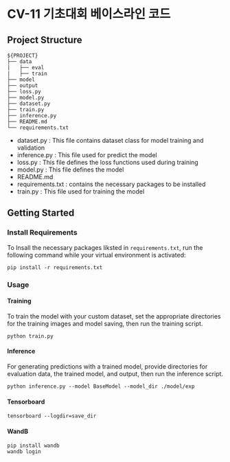 # CV-11 기초대회 베이스라인 코드

## Project Structure

```
${PROJECT}
├── data
|   ├── eval
|   ├── train
├── model
├── output
├── loss.py
├── model.py
├── dataset.py
├── train.py
├── inference.py
├── README.md
└── requirements.txt
```

- dataset.py : This file contains dataset class for model training and validation
- inference.py : This file used for predict the model
- loss.py : This file defines the loss functions used during training
- model.py : This file defines the model
- README.md
- requirements.txt : contains the necessary packages to be installed
- train.py : This file used for training the model

## Getting Started

### Install Requirements

To Insall the necessary packages liksted in `requirements.txt`, run the following command while your virtual environment is activated:


```
pip install -r requirements.txt
```

### Usage

#### Training

To train the model with your custom dataset, set the appropriate directories for the training images and model saving, then run the training script.

```
python train.py
```

#### Inference

For generating predictions with a trained model, provide directories for evaluation data, the trained model, and output, then run the inference script.

```
python inference.py --model BaseModel --model_dir ./model/exp
```

#### Tensorboard
```
tensorboard --logdir=save_dir
```

#### WandB
```
pip install wandb
wandb login
```